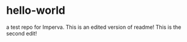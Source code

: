 # hello-world
a test repo for Imperva.
This is an edited version of readme!
This is the second edit!
